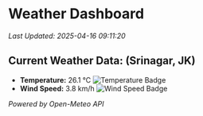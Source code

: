 
# Weather Dashboard

_Last Updated: 2025-04-16 09:11:20_

## Current Weather Data: (Srinagar, JK)
- **Temperature:** 26.1 °C ![Temperature Badge](https://img.shields.io/badge/Temperature-Medium%20Temp-green)
- **Wind Speed:** 3.8 km/h ![Wind Speed Badge](https://img.shields.io/badge/Wind%20Speed-Light%20Wind-blue)

*Powered by Open-Meteo API*
